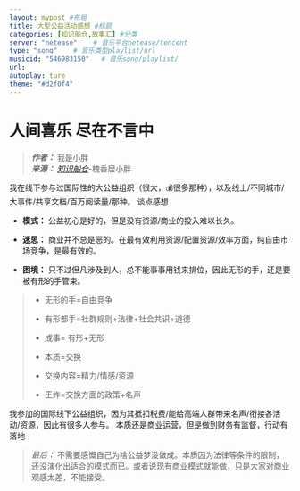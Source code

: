 ```yaml
---
layout: mypost #布局
title: 大型公益活动感想 #标题
categories: [知识船仓,故事汇] #分类
server: "netease"    # 音乐平台netease/tencent
type: "song"    # 音乐类型playlist/url
musicid: "546983150"   # 音乐song/playlist/
url:
autoplay: ture
theme: "#d2f0f4"
---
```


# 人间喜乐 尽在不言中

> ***作者：*** 我是小胖   
> ***来源：*** *[知识船仓](https://ifree8.com)*-槐香居小胖


我在线下参与过国际性的大公益组织（很大，💰很多那种），以及线上/不同城市/大事件/共享文档/百万阅读量/那种。 谈点感想

- **模式：**
公益初心是好的，但是没有资源/商业的投入难以长久。

- **迷思：**
商业并不总是恶的。在最有效利用资源/配置资源/效率方面，纯自由市场竞争，是最有效的。

- **困境：**
只不过但凡涉及到人，总不能事事用钱来排位，因此无形的手，还是要被有形的手管束。

>- 无形的手=自由竞争
>
>- 有形都手=社群规则+法律+社会共识+道德
>
>- 成事= 有形+无形
>
>- 本质=交换
>
>- 交换内容=精力/情感/资源
>
>- 王炸=交换方面的政策+名声


我参加的国际线下公益组织，因为其抵扣税费/能给高端人群带来名声/衔接各活动/资源，因此有很多人参与。 本质还是商业运营，但是做到财务有监督，行动有落地

> *最后：*
不需要感慨自己为啥公益梦没做成。本质因为法律等条件的限制，还没演化出适合的模式而已。或者说现有商业模式就能做，只是大家对商业观感太差，不能接受。